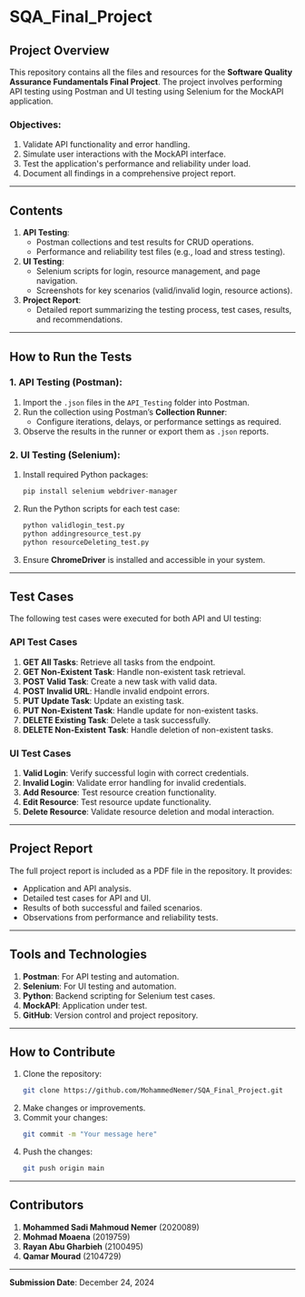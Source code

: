 # SQA_Final_Project
## **Project Overview**
This repository contains all the files and resources for the **Software Quality Assurance Fundamentals Final Project**. The project involves performing API testing using Postman and UI testing using Selenium for the MockAPI application.

### **Objectives:**
1. Validate API functionality and error handling.
2. Simulate user interactions with the MockAPI interface.
3. Test the application's performance and reliability under load.
4. Document all findings in a comprehensive project report.

---

## **Contents**
1. **API Testing**:
   - Postman collections and test results for CRUD operations.
   - Performance and reliability test files (e.g., load and stress testing).
2. **UI Testing**:
   - Selenium scripts for login, resource management, and page navigation.
   - Screenshots for key scenarios (valid/invalid login, resource actions).
3. **Project Report**:
   - Detailed report summarizing the testing process, test cases, results, and recommendations.

---

## **How to Run the Tests**

### **1. API Testing (Postman):**
1. Import the `.json` files in the `API_Testing` folder into Postman.
2. Run the collection using Postman’s **Collection Runner**:
   - Configure iterations, delays, or performance settings as required.
3. Observe the results in the runner or export them as `.json` reports.

### **2. UI Testing (Selenium):**
1. Install required Python packages:
   ```bash
   pip install selenium webdriver-manager
   ```
2. Run the Python scripts for each test case:
   ```bash
   python validlogin_test.py
   python addingresource_test.py
   python resourceDeleting_test.py
   ```
3. Ensure **ChromeDriver** is installed and accessible in your system.

---

## **Test Cases**
The following test cases were executed for both API and UI testing:

### **API Test Cases**
1. **GET All Tasks**: Retrieve all tasks from the endpoint.
2. **GET Non-Existent Task**: Handle non-existent task retrieval.
3. **POST Valid Task**: Create a new task with valid data.
4. **POST Invalid URL**: Handle invalid endpoint errors.
5. **PUT Update Task**: Update an existing task.
6. **PUT Non-Existent Task**: Handle update for non-existent tasks.
7. **DELETE Existing Task**: Delete a task successfully.
8. **DELETE Non-Existent Task**: Handle deletion of non-existent tasks.

### **UI Test Cases**
1. **Valid Login**: Verify successful login with correct credentials.
2. **Invalid Login**: Validate error handling for invalid credentials.
3. **Add Resource**: Test resource creation functionality.
4. **Edit Resource**: Test resource update functionality.
5. **Delete Resource**: Validate resource deletion and modal interaction.

---

## **Project Report**
The full project report is included as a PDF file in the repository. It provides:
- Application and API analysis.
- Detailed test cases for API and UI.
- Results of both successful and failed scenarios.
- Observations from performance and reliability tests.

---

## **Tools and Technologies**
1. **Postman**: For API testing and automation.
2. **Selenium**: For UI testing and automation.
3. **Python**: Backend scripting for Selenium test cases.
4. **MockAPI**: Application under test.
5. **GitHub**: Version control and project repository.

---

## **How to Contribute**
1. Clone the repository:
   ```bash
   git clone https://github.com/MohammedNemer/SQA_Final_Project.git
   ```
2. Make changes or improvements.
3. Commit your changes:
   ```bash
   git commit -m "Your message here"
   ```
4. Push the changes:
   ```bash
   git push origin main
   ```

---

## **Contributors**
1. **Mohammed Sadi Mahmoud Nemer** (2020089)  
2. **Mohmad Moaena** (2019759)  
3. **Rayan Abu Gharbieh** (2100495)  
4. **Qamar Mourad** (2104729)

---

**Submission Date**: December 24, 2024
